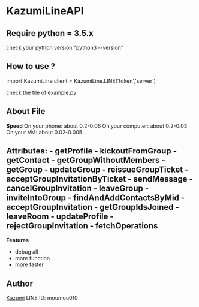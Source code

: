 # KazumiLineAPI

Require python = 3.5.x
------
check your python version
"python3 --version"


How to use ?
------
import KazumiLine
client = KazumiLine.LINE('token','server')

check the file of example.py


About File
------
**Speed**
On your phone: about 0.2-0.06
On your computer: about 0.2-0.03
On your VM: about 0.02-0.005

**Attributes**:
     - getProfile 
     - kickoutFromGroup 
     - getContact
     - getGroupWithoutMembers
     - getGroup
     - updateGroup 
     - reissueGroupTicket 
     - acceptGroupInvitationByTicket
     - sendMessage 
     - cancelGroupInvitation 
     - leaveGroup 
     - inviteIntoGroup 
     - findAndAddContactsByMid 
     - acceptGroupInvitation 
     - getGroupIdsJoined 
     - leaveRoom
     - updateProfile
     - rejectGroupInvitation
     - fetchOperations 
------
**Features**
- debug all
- more function
- more faster

Author
------
[Kazumi](line://ti/p/~moumou010)
LINE ID: moumou010
